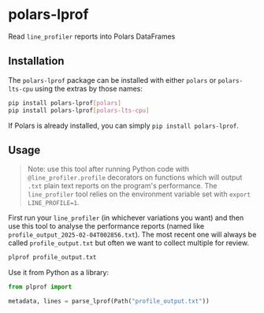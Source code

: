 # polars-lprof

Read `line_profiler` reports into Polars DataFrames

## Installation

The `polars-lprof` package can be installed with either `polars` or `polars-lts-cpu` using the extras
by those names:

```bash
pip install polars-lprof[polars]
pip install polars-lprof[polars-lts-cpu]
```

If Polars is already installed, you can simply `pip install polars-lprof`.

## Usage

> Note: use this tool after running Python code with `@line_profiler.profile` decorators on
> functions which will output `.txt` plain text reports on the program's performance. The
> `line_profiler` tool relies on the environment variable set with `export LINE_PROFILE=1`.

First run your `line_profiler` (in whichever variations you want) and then use this tool to analyse
the performance reports (named like `profile_output_2025-02-04T002856.txt`). The most recent one
will always be called `profile_output.txt` but often we want to collect multiple for review.

```bash
plprof profile_output.txt
```

Use it from Python as a library:

```python
from plprof import 

metadata, lines = parse_lprof(Path("profile_output.txt"))
```
